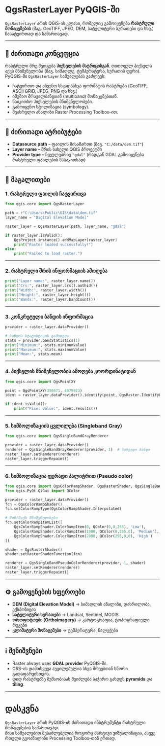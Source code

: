 # QgsRasterLayer PyQGIS-ში

`QgsRasterLayer` არის QGIS-ის კლასი, რომელიც გამოიყენება **რასტრული მონაცემების** (მაგ. GeoTIFF, JPEG, DEM, სატელიტური სურათები და სხვ.) ჩასატვირთად და სამართავად.

---

## 🔑 ძირითადი კონცეფცია

რასტრული შრე შედგება **პიქსელების მატრიცისგან**. თითოეულ პიქსელს აქვს მნიშვნელობა (მაგ. სიმაღლე, ტემპერატურა, სურათის ფერი).  
PyQGIS-ში `QgsRasterLayer` საშუალებას გაძლევს:

- ჩატვირთო და აჩვენო სხვადასხვა ფორმატის რასტრები (GeoTIFF, ASCII GRID, JPEG, PNG და სხვ.)
- იმუშაო მრავალბანდიან (multiband) მონაცემებთან.
- წაიკითხო პიქსელების მნიშვნელობები.
- გამოიყენო სტილიზაცია (symbology).
- შეასრულო ანალიზი Raster Processing Toolbox–ით.

---

## 📂 ძირითადი ატრიბუტები

- **Datasource path** – ფაილის მისამართი (მაგ. `"C:/data/dem.tif"`)
- **Layer name** – შრის სახელი QGIS პროექტში
- **Provider type** – ჩვეულებრივ `"gdal"` (რადგან GDAL გამოიყენება რასტრული ფაილების წასაკითხად)

---

## 📝 მაგალითები

### 1. რასტრული ფაილის ჩატვირთვა

```python
from qgis.core import QgsRasterLayer

path = r"C:\Users\Public\GIS\data\dem.tif"
layer_name = "Digital Elevation Model"

raster_layer = QgsRasterLayer(path, layer_name, "gdal")

if raster_layer.isValid():
    QgsProject.instance().addMapLayer(raster_layer)
    print("Raster loaded successfully!")
else:
    print("Failed to load raster.")
```

---

### 2. რასტრული შრის ინფორმაციის ამოღება

```python
print("Layer name:", raster_layer.name())
print("Crs:", raster_layer.crs().authid())
print("Width:", raster_layer.width())
print("Height:", raster_layer.height())
print("Bands:", raster_layer.bandCount())
```

---

### 3. კონკრეტული ბანდის ინფორმაცია

```python
provider = raster_layer.dataProvider()

# ბანდის სტატისტიკის გამოთვლა
stats = provider.bandStatistics(1)
print("Minimum:", stats.minimumValue)
print("Maximum:", stats.maximumValue)
print("Mean:", stats.mean)
```

---

### 4. პიქსელის მნიშვნელობის ამოღება კოორდინატიდან

```python
from qgis.core import QgsPointXY

point = QgsPointXY(356671, 4679923)
ident = raster_layer.dataProvider().identify(point, QgsRaster.IdentifyFormatValue)

if ident.isValid():
    print("Pixel value:", ident.results())
```

---

### 5. სიმბოლიზაციის ცვლილება (Singleband Gray)

```python
from qgis.core import QgsSingleBandGrayRenderer

provider = raster_layer.dataProvider()
renderer = QgsSingleBandGrayRenderer(provider, 1)  # პირველი ბანდი
raster_layer.setRenderer(renderer)
raster_layer.triggerRepaint()
```

---

### 6. სიმბოლიზაცია ფერადი პალიტრით (Pseudo color)

```python
from qgis.core import QgsColorRampShader, QgsRasterShader, QgsSingleBandPseudoColorRenderer
from qgis.PyQt.QtGui import QColor

provider = raster_layer.dataProvider()
fcn = QgsColorRampShader()
fcn.setColorRampType(QgsColorRampShader.Interpolated)

# მინ/მაქს მნიშვნელობები
fcn.setColorRampItemList([
    QgsColorRampShader.ColorRampItem(0, QColor(0,0,255), 'Low'),
    QgsColorRampShader.ColorRampItem(1000, QColor(0,255,0), 'Medium'),
    QgsColorRampShader.ColorRampItem(2000, QColor(255,0,0), 'High')
])

shader = QgsRasterShader()
shader.setRasterShaderFunction(fcn)

renderer = QgsSingleBandPseudoColorRenderer(provider, 1, shader)
raster_layer.setRenderer(renderer)
raster_layer.triggerRepaint()
```

---

## ⚙️ გამოყენების სფეროები

- **DEM (Digital Elevation Model)** → სიმაღლის ანალიზი, დახრილობა, ექსპოზიცია
- **სატელიტური სურათები** → Landsat, Sentinel, MODIS
- **ოროფოტოები (Orthoimagery)** → კარტოგრაფია, ტოპოგრაფიული რუკები
- **კლიმატური მონაცემები** → ტემპერატურა, ნალექები

---

## ℹ️ შენიშვნები

- Raster always uses **GDAL provider** PyQGIS-ში.
- CRS-ის დამთხვევა აუცილებელია სხვა შრეებთან სწორი გადაფარვისთვის.
- დიდ რასტრებზე მუშაობისას შეიძლება საჭირო გახდეს **pyramids** და **tiling**.

---

# დასკვნა

`QgsRasterLayer` არის PyQGIS-ის ძირითადი ინსტრუმენტი რასტრული მონაცემების სამართავად.  
მისი საშუალებით შესაძლებელია როგორც მარტივი ვიზუალიზაცია, ასევე რთული გეოანალიზი Processing Toolbox-თან ერთად.
